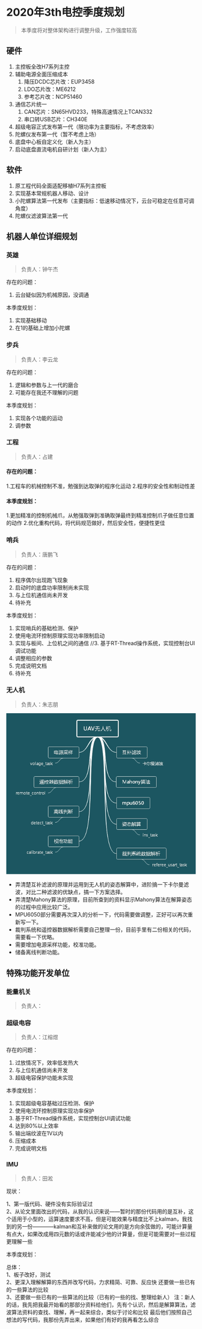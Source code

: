 # 2020年3th电控季度规划

> 本季度将对整体架构进行调整升级，工作强度较高

## 硬件

1. 主控板全改H7系列主控
2. 辅助电源全面压缩成本
   1. 降压DCDC芯片改：EUP3458
   2. LDO芯片改：ME6212
   3. 参考芯片改：NCP51460
3. 通信芯片统一
   1. CAN芯片：SN65HVD233，特殊高速情况上TCAN332
   2. 串口转USB芯片：CH340E
4. 超级电容正式发布第一代（限功率为主要指标，不考虑效率）
5. 陀螺仪发布第一代（暂不考虑上场）
6. 底盘中心板自定义化（新人为主）
7. 启动底盘直流电机自研计划（新人为主）

## 软件

1. 原工程代码全面适配移植H7系列主控板
2. 实现基本常规机器人移动、设计
3. 小陀螺算法第一代发布（主要指标：低速移动情况下，云台可稳定在任意可调角度）
4. 陀螺仪滤波算法第一代

## 机器人单位详细规划

### 英雄

> 负责人：钟午杰

存在的问题：

1. 云台疑似因为机械原因，没调通

本季度规划：

1. 实现基础移动
2. 在1的基础上增加小陀螺

### 步兵

> 负责人：李云龙

存在的问题：

1. 逻辑和参数与上一代的磨合
2. 可能存在我还不理解的问题

本季度规划：

1. 实现各个功能的运动
2. 调参数

### 工程

> 负责人：占建
#### 存在的问题：
1.工程车的机械控制不准，勉强到达取弹的程序化运动
2.程序的安全性和制动性差
#### 本季度规划：
1.更加精准的控制机械爪，从勉强取弹到准确取弹最终到精准控制爪子做任意位置的动作
2.优化重构代码，将代码规范做好，然后安全性，便捷性更佳

### 哨兵

> 负责人：唐鹏飞

存在的问题：

1. 程序偶尔出现跑飞现象
2. 启动时的底盘功率限制尚未实现
3. 与上位机通信尚未开发
4. 待补充

本季度规划：

1. 实现哨兵的基础检测、保护
2. 使用电流环控制原理实现功率限制启动
3. 实现与板间、上位机之间的通信
//3. 基于RT-Thread操作系统，实现控制台UI调试功能
4. 调整相应的参数
5. 完成说明文档
6. 待补充

### 无人机

> 负责人：朱志朋

![框架](2020_3无人机.jpg)

+ 弄清楚互补滤波的原理并运用到无人机的姿态解算中，进阶搞一下卡尔曼滤波，对比二种滤波的优缺点，搞一下方案选择。
+ 弄清楚Mahony算法的原理，目前所查到的资料显示Mahony算法在解算姿态的过程中应用比较广泛。
+ MPU6050部分需要再次深入的分析一下，代码需要做调整，正好可以再次重新写一下。
+ 裁判系统和遥控器数据解析需要自己整理一份，目前手里有二份相关的代码，需要看一下优略。
+ 需要增加电源采样功能，校准功能。
+ 储备离线判断功能。

## 特殊功能开发单位

### 能量机关

> 负责人：

### 超级电容

> 负责人：江榕煜

存在的问题：

1. 过放情况下，效率低发热大
2. 与上位机通信尚未开发
3. 超级电容保护功能未实现

本季度规划：

1. 实现超级电容基础过压检测、保护
2. 使用电流环控制原理实现功率保护
3. 基于RT-Thread操作系统，实现控制台UI调试功能
4. 达到80%以上效率
5. 输出端纹波在1V以内
6. 压缩成本
7. 完成说明文档

### IMU

> 负责人：田淞

现状：

1、第一版代码、硬件没有实际验证过  
2、从论文里面改出的代码，从我的认识来说——暂时的那份代码用的是互补，这个适用于小型的，运算速度要求不高，但是可能效果与精度比不上kalman，我找到的另一份————kalman和互补来做的论文用的是方向余弦做的，可能计算量有点大，如果改成用四元数的话或许能减少他的计算量，但是可能需要对一些过程更理解一些  

本季度规划：  

总体：  
1、板子改好，测试  
2、更深入理解解算的东西并改写代码，力求精简、可靠、反应快  还要做一些已有的一些算法的比较  
3、还要做一些已有的一些算法的比较（已有的一些的找、整理给新人）  注：新人的话，我先把我最开始看的那部分资料给他们，先有个认识，然后是解算算法，滤波算法资料的查找、理解，再一起来综合，类似于讨论和比较  最后他们按照自己想法的写代码，我那份先弄出来，如果他们有好的我再看怎么综合
